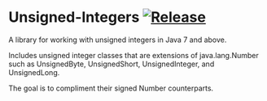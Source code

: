 # Unsigned-Integers [![Release](https://jitpack.io/v/ccarpenter04/Unsigned-Integers.svg)](https://jitpack.io/#ccarpemter04/Unsigned-Integers)
A library for working with unsigned integers in Java 7 and above.

Includes unsigned integer classes that are extensions of java.lang.Number such as UnsignedByte, UnsignedShort, UnsignedInteger, and UnsignedLong.

The goal is to compliment their signed Number counterparts.
